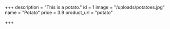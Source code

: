 +++
description = "This is a potato."
id = 1
image = "/uploads/potatoes.jpg"
name = "Potato"
price = 3.9
product_url = "potato"

+++
